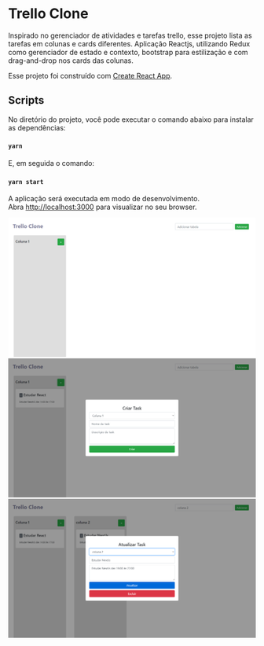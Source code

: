 # Trello Clone

Inspirado no gerenciador de atividades e tarefas trello, esse projeto lista as tarefas em colunas e cards diferentes. Aplicação Reactjs, utilizando Redux como gerenciador de estado e contexto, bootstrap para estilização e com drag-and-drop nos cards das colunas.

Esse projeto foi construído com [Create React App](https://github.com/facebook/create-react-app).

## Scripts

No diretório do projeto, você pode executar o comando abaixo para instalar as dependências:

#### `yarn`

E, em seguida o comando:

#### `yarn start`

A aplicação será executada em modo de desenvolvimento.\
Abra [http://localhost:3000](http://localhost:3000) para visualizar no seu browser.

![home](assets/trello1.png?raw=true "home")
![home](assets/trello2.png?raw=true "home")
![home](assets/trello3.png?raw=true "home")